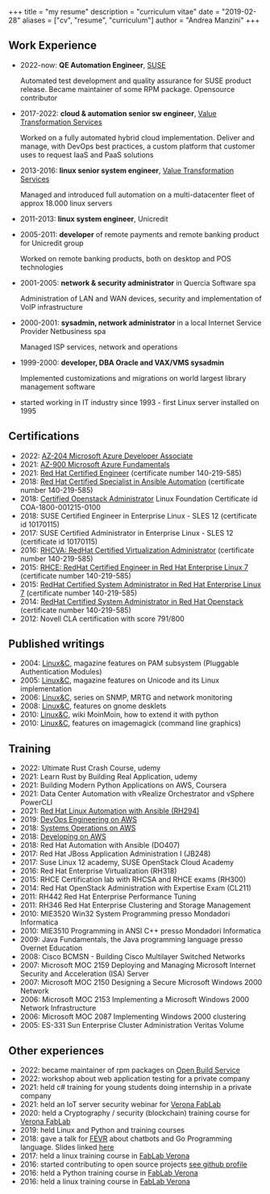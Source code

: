 +++
title = "my resume"
description = "curriculum vitae"
date = "2019-02-28"
aliases = ["cv", "resume", "curriculum"]
author = "Andrea Manzini"
+++

## Work Experience

- 2022-now: **QE Automation Engineer**, [SUSE](https://www.suse.com/) 

  Automated test development and quality assurance for SUSE product release. Became maintainer of some RPM package. Opensource contributor
- 2017-2022: **cloud & automation senior sw engineer**, [Value Transformation Services](https://www.v-tservices.com/) 

  Worked on a fully automated hybrid cloud implementation. Deliver and manage, with DevOps best practices, a custom platform that customer uses to request IaaS and PaaS solutions
- 2013-2016: **linux senior system engineer**, [Value Transformation Services](https://www.v-tservices.com/)

  Managed and introduced full automation on a multi-datacenter fleet of approx 18.000 linux servers
- 2011-2013: **linux system engineer**, Unicredit
- 2005-2011: **developer** of remote payments and remote banking product for Unicredit group

  Worked on remote banking products, both on desktop and POS technologies
- 2001-2005: **network & security administrator** in Quercia Software spa

  Administration of LAN and WAN devices, security and implementation of VoIP infrastructure
- 2000-2001: **sysadmin, network administrator** in a local Internet Service Provider Netbusiness spa

  Managed ISP services, network and operations
- 1999-2000: **developer, DBA Oracle and VAX/VMS sysadmin**

  Implemented customizations and migrations on world largest library management software
- started working in IT industry since 1993 - first Linux server installed on 1995

## Certifications

- 2022: [AZ-204 Microsoft Azure Developer Associate](https://www.credly.com/badges/32aec1c3-bed7-4724-9355-1f4ab8aa7241)
- 2021: [AZ-900 Microsoft Azure Fundamentals](https://www.credly.com/badges/434b8973-2f19-4a18-b526-10e3652b433b)
- 2021: [Red Hat Certified Engineer](https://www.redhat.com/rhtapps/certification/verify/?certId=140-219-585) (certificate number 140-219-585)
- 2018: [Red Hat Certified Specialist in Ansible Automation](https://www.redhat.com/rhtapps/certification/verify/?certId=140-219-585&isSearch=False&verify=Verify) (certificate number 140-219-585)
- 2018: [Certified Openstack Administrator](https://training.linuxfoundation.org/certification/verify-certifications) Linux Foundation Certificate id COA-1800-001215-0100
- 2018: SUSE Certified Engineer in Enterprise Linux - SLES 12 (certificate id 10170115)
- 2017: SUSE Certified Administrator in Enterprise Linux - SLES 12 (certificate id 10170115)
- 2016: [RHCVA: RedHat Certified Virtualization Administrator](https://www.redhat.com/rhtapps/certification/verify/?certId=140-219-585&isSearch=False&verify=Verify) (certificate number 140-219-585)
- 2015: [RHCE: RedHat Certified Engineer in Red Hat Enterprise Linux 7](https://www.redhat.com/rhtapps/certification/verify/?certId=140-219-585&isSearch=False&verify=Verify) (certificate number 140-219-585)
- 2015: [RedHat Certified System Administrator in Red Hat Enterprise Linux 7](https://www.redhat.com/rhtapps/certification/verify/?certId=140-219-585&isSearch=False&verify=Verify) (certificate number 140-219-585)
- 2014: [RedHat Certified System Administrator in Red Hat Openstack](https://www.redhat.com/rhtapps/certification/verify/?certId=140-219-585&isSearch=False&verify=Verify) (certificate number 140-219-585)
- 2012: Novell CLA certification with score 791/800

## Published writings

- 2004: [Linux&C](http://www.oltrelinux.com), magazine features on PAM subsystem (Pluggable Authentication Modules)
- 2005: [Linux&C](http://www.oltrelinux.com), magazine features on Unicode and its Linux
  implementation
- 2006: [Linux&C](http://www.oltrelinux.com), series on SNMP, MRTG and network monitoring
- 2008: [Linux&C](http://www.oltrelinux.com), features on gnome desklets
- 2010: [Linux&C](http://www.oltrelinux.com), wiki MoinMoin, how to extend it with python
- 2010: [Linux&C](http://www.oltrelinux.com), features on imagemagick (command line graphics)

## Training

- 2022: Ultimate Rust Crash Course, udemy
- 2021: Learn Rust by Building Real Application, udemy
- 2021: Building Modern Python Applications on AWS, Coursera
- 2021: Data Center Automation with vRealize Orchestrator and vSphere PowerCLI
- 2021: [Red Hat Linux Automation with Ansible (RH294)](https://www.redhat.com/en/services/training/rh294-red-hat-linux-automation-with-ansible)
- 2019: [DevOps Engineering on AWS](https://aws.amazon.com/it/training/course-descriptions/devops-engineering/)
- 2018: [Systems Operations on AWS](https://aws.amazon.com/training/course-descriptions/sysops)
- 2018: [Developing on AWS](https://aws.amazon.com/training/course-descriptions/developing/)
- 2018: Red Hat Automation with Ansible (DO407)
- 2017: Red Hat JBoss Application Administration I (JB248)
- 2017: Suse Linux 12 academy, SUSE OpenStack Cloud Academy
- 2016: Red Hat Enterprise Virtualization (RH318)
- 2015: RHCE Certification lab with RHCSA and RHCE exams (RH300)
- 2014: Red Hat OpenStack Administration with Expertise Exam (CL211)
- 2011: RH442 Red Hat Enterprise Performance Tuning 
- 2011: RH346 Red Hat Enterprise Clustering and Storage Management
- 2010: MIE3520 Win32 System Programming presso Mondadori Informatica
- 2010: MIE3510 Programming in ANSI C++  presso Mondadori Informatica
- 2009: Java Fundamentals, the Java programming language presso Overnet Education
- 2008: Cisco BCMSN - Building Cisco Multilayer Switched Networks
- 2007: Microsoft MOC 2159 Deploying and Managing Microsoft Internet Security and Acceleration (ISA) Server
- 2007: Microsoft MOC 2150 Designing a Secure Microsoft Windows 2000 Network
- 2006: Microsoft MOC 2153 Implementing a Microsoft Windows 2000 Network Infrastructure
- 2006: Microsoft MOC 2087 Implementing Windows 2000 clustering
- 2005: ES-331 Sun Enterprise Cluster Administration Veritas Volume

## Other experiences

- 2022: became maintainer of rpm packages on [Open Build Service](https://build.opensuse.org)
- 2022: workshop about web application testing for a private company
- 2021: held c# training for young students doing internship in a private company
- 2021: held an IoT server security webinar for [Verona FabLab](https://www.veronafablab.it/)
- 2020: held a Cryptography / security (blockchain) training course for [Verona FabLab](https://www.veronafablab.it/)
- 2019: held Linux and Python and training courses 
- 2018: gave a talk for [FEVR](http://www.fevr.it/eventi/2018/10/challenge-of-the-go-bots/) about chatbots and Go Programming language. Slides linked [here](http://go-talks.appspot.com/github.com/ilmanzo/ChallengeOfTheGoBots/present.slide)
- 2017: held a linux training course in [FabLab Verona](http://www.veronafablab.it/)
- 2016: started contributing to open source projects [see github profile](https://github.com/ilmanzo)
- 2016: held a Python training course in [FabLab Verona](http://www.veronafablab.it/)
- 2016: held a linux training course in [FabLab Verona](http://www.veronafablab.it/)